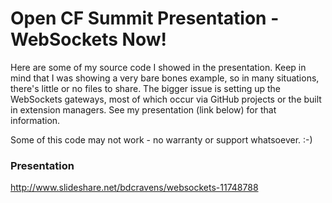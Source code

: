 # Open CF Summit Presentation - WebSockets Now!

Here are some of my source code I showed in the presentation. Keep in mind that I was showing a very bare bones example, so in many situations, there's little or no files to share. The bigger issue is setting up the WebSockets gateways, most of which occur via GitHub projects or the built in extension managers. See my presentation (link below) for that information. 

Some of this code may not work - no warranty or support whatsoever. :-)

### Presentation

<http://www.slideshare.net/bdcravens/websockets-11748788>